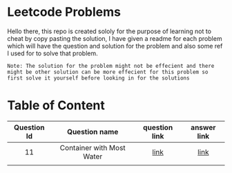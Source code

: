 # Leetcode Problems

Hello there, this repo is created sololy for the purpose of learning not to cheat by copy pasting the solution, I have given a readme for each problem which will have the question and solution for the problem and also some ref I used for to solve that problem.

    Note: The solution for the problem might not be effecient and there might be other solution can be more effecient for this problem so first solve it yourself before looking in for the solutions

# Table of Content

| Question Id |       Question name       |                          question link                           |  answer link  |
| :---------: | :-----------------------: | :--------------------------------------------------------------: | :-----------: |
|     11      | Container with Most Water | [link](https://leetcode.com/problems/container-with-most-water/) | [link](./11/) |
|             |                           |                                                                  |               |
